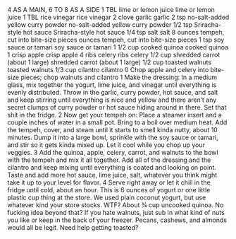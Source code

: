 <?xml version="1.0" encoding="UTF-8"?>
<!DOCTYPE gourmetDoc>
<gourmetDoc>
	<recipe id="166">
		<title>CURRY TEMPEH SALAD</title>
		<yields>4 AS A MAIN, 6 TO 8 AS A SIDE</yields>
		<ingredient-list>
			<ingredient>
				<amount>1</amount>
				<unit>TBL</unit>
				<item>lime or lemon juice</item>
				<key>lime or lemon juice</key>
			</ingredient>
			<ingredient>
				<amount>1</amount>
				<unit>TBL</unit>
				<item>rice vinegar</item>
				<key>rice vinegar</key>
			</ingredient>
			<ingredient>
				<amount>2</amount>
				<unit>clove</unit>
				<item>garlic</item>
				<key>garlic</key>
			</ingredient>
			<ingredient>
				<amount>2</amount>
				<unit>tsp</unit>
				<item>no-salt-added yellow curry powder</item>
				<key>no-salt-added yellow curry powder</key>
			</ingredient>
			<ingredient>
				<amount>1/2</amount>
				<unit>tsp</unit>
				<item>Sriracha-style hot sauce</item>
				<key>Sriracha-style hot sauce</key>
			</ingredient>
			<ingredient>
				<amount>1/4</amount>
				<unit>tsp</unit>
				<item>salt</item>
				<key>salt</key>
			</ingredient>
			<ingredient>
				<amount>8</amount>
				<item>ounces tempeh, cut into bite-size pieces</item>
				<key>ounces tempeh, cut into bite-size pieces</key>
			</ingredient>
			<ingredient>
				<amount>1</amount>
				<unit>tsp</unit>
				<item>soy sauce or tamari</item>
				<key>soy sauce or tamari</key>
			</ingredient>
			<ingredient>
				<amount>1 1/2</amount>
				<unit>cup</unit>
				<item>cooked quinoa</item>
				<key>cooked quinoa</key>
			</ingredient>
			<ingredient>
				<amount>1</amount>
				<item>crisp apple</item>
				<key>crisp apple</key>
			</ingredient>
			<ingredient>
				<amount>4</amount>
				<item>ribs celery</item>
				<key>ribs celery</key>
			</ingredient>
			<ingredient>
				<amount>1/2</amount>
				<unit>cup</unit>
				<item>shredded carrot (about 1 large)</item>
				<key>shredded carrot (about 1 large)</key>
			</ingredient>
			<ingredient>
				<amount>1/2</amount>
				<unit>cup</unit>
				<item>toasted walnuts</item>
				<key>toasted walnuts</key>
			</ingredient>
			<ingredient>
				<amount>1/3</amount>
				<unit>cup</unit>
				<item>cilantro</item>
				<key>cilantro</key>
			</ingredient>
		</ingredient-list>
		<instructions>0 Chop apple and celery into bite-size pieces; chop walnuts and cilantro
1 Make the dressing: In a medium glass, mix together the yogurt, lime juice, and vinegar until everything is evenly distributed. Throw in the garlic, curry powder, hot sauce, and salt and keep stirring until everything is nice and yellow and there aren’t any secret clumps of curry powder or hot sauce hiding around in there. Set that shit in the fridge.
2 Now get your tempeh on: Place a steamer insert and a couple inches of water in a small pot. Bring to a boil over medium heat. Add the tempeh, cover, and steam until it starts to smell kinda nutty, about 10 minutes. Dump it into a large bowl, sprinkle with the soy sauce or tamari, and stir so it gets kinda mixed up. Let it cool while you chop up your veggies.
3 Add the quinoa, apple, celery, carrot, and walnuts to the bowl with the tempeh and mix it all together. Add all of the dressing and the cilantro and keep mixing until everything is coated and looking on point. Taste and add more hot sauce, lime juice, salt, whatever you think might take it up to your level for flavor.
4 Serve right away or let it chill in the fridge until cold, about an hour.</instructions>
		<modifications>This is 6 ounces of yogurt or one little plastic cup thing at the store. We used plain coconut yogurt, but use whatever kind your store stocks.
 WTF?
 About ¾ cup uncooked quinoa. No fucking idea beyond that?
 If you hate walnuts, just sub in what kind of nuts you like or keep in the back of your freezer. Pecans, cashews, and almonds would all be legit. Need help getting toasted?</modifications>
	</recipe>
	
</gourmetDoc>